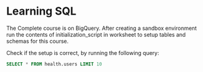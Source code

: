 # Learning SQL 

The Complete course is on BigQuery. 
After creating a sandbox environment run the contents of initialization_script in worksheet to setup 
tables and schemas for this course.

Check if the setup is correct, by running the following query:
```SQL
SELECT * FROM health.users LIMIT 10
```
